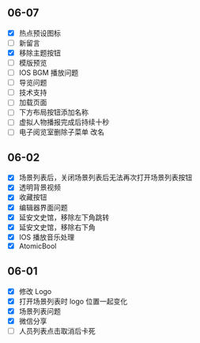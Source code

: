 ## 06-07

- [x] 热点预设图标
- [ ] 新留言
- [x] 移除主题按钮
- [ ] 模版预览
- [ ] IOS BGM 播放问题
- [ ] 导览问题
- [ ] 技术支持
- [ ] 加载页面
- [ ] 下方布局按钮添加名称
- [ ] 虚拟人物播报完成后持续十秒
- [ ] 电子阅览室删除子菜单 改名

## 06-02

- [x] 场景列表后，关闭场景列表后无法再次打开场景列表按钮
- [x] 透明背景视频
- [x] 收藏按钮
- [x] 编辑器界面问题
- [x] 延安文史馆，移除左下角跳转
- [x] 延安文史馆，移除右下角
- [x] IOS 播放音乐处理
- [x] AtomicBool

## 06-01

- [x] 修改 Logo
- [x] 打开场景列表时 logo 位置一起变化
- [x] 场景列表问题
- [x] 微信分享
- [ ] 人员列表点击取消后卡死